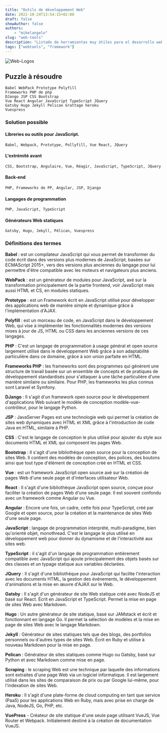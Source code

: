 ```yaml
---
title: "Outils de développement Web"
date: 2022-10-24T13:54:15+02:00
draft: false
showAuthor: false
authors: 
    - "mikelangelo"
slug: "web-tools"
description: "Listado de herramientas muy útiles para el desarrollo web."
tags: ["webtools", "framework"]
---
```


![Web-Logos](https://www.juanoa.com/static/9e933047f39e833315e48cddcc12bb2e/tecnologias-javascript.png.png)

## Puzzle à résoudre

    Babel WebPack Prototype Polyfill
    Frameworks PHP de php
    DJango JSP CSS Bootstrap
    Vue React Angular JavaScript TypeScript JQuery
    Gatsby Hugo Jekyll Pelican Grattage heroku
    Vuespress

### Solution possible

#### Libreries ou outils pour JavaScript.

    Babel, Webpack, Prototype, Pollyfill, Vue React, JQuery

#### L'extrémité avant

    CSS, Bootstrap, Angulaire, Vue, Réagir, JavaScript, TypeScript, JQuery

#### Back-end

    PHP, Frameworks de PP, Angular, JSP, Django

#### Langages de programmation
    
    PHP, JavaScript, TypeScript

#### Générateurs Web statiques

    Gatsby, Hugo, Jekyll, Pélican, Vuespress

### Définitions des termes

**Babel** : est un compilateur JavaScript qui vous permet de transformer du code écrit dans des versions plus modernes de JavaScript, basées sur ECMAScript 2015+, vers des versions plus anciennes du langage pour lui permettre d'être compatible avec les moteurs et navigateurs plus anciens.

**WebPack** : est un générateur de modules pour JavaScript, axé sur la transformation principalement de la partie frontend, voir JavaScript mais aussi HTML et CS, en modules statiques.

**Prototype** : est un Framework écrit en JavaScript utilisé pour développer des applications web de manière simple et dynamique grâce à l'implémentation d'AJAX.

**Polyfill** : est un morceau de code, en JavaScript dans le développement Web, qui vise à implémenter les fonctionnalités modernes des versions mises à jour de JS, HTML ou CSS dans les anciennes versions de ces langages.

**PHP** : C'est un langage de programmation à usage général et open source largement utilisé dans le développement Web grâce à son adaptabilité particulière dans ce domaine, grâce à son union parfaite en HTML.

**Frameworks PHP** : les frameworks sont des programmes qui génèrent une structure de travail basée sur un ensemble de concepts et de pratiques de développement standardisés pour s'attaquer à une tâche particulière d'une manière similaire ou similaire. Pour PHP, les frameworks les plus connus sont Laravel et Symfony.

**DJango** : Il s'agit d'un framework open source pour le développement d'applications Web suivant le modèle de conception modèle-vue-contrôleur, pour le langage Python.

**JSP** : JavaServer Pages est une technologie web qui permet la création de sites web dynamiques avec HTML et XML grâce à l'introduction de code Java en HTML, similaire à PHP.

**CSS** : C'est le langage de conception le plus utilisé pour ajouter du style aux documents HTML et XML qui composent les pages Web.

**Bootstrap** : Il s'agit d'une bibliothèque open source pour la conception de sites Web. Il contient des modèles de conception, des polices, des boutons ainsi que tout type d'élément de conception créé en HTML et CSS.

**Vue** : est un framework JavaScript open source axé sur la création de pages Web d'une seule page et d'interfaces utilisateur Web.

**React** : Il s'agit d'une bibliothèque JavaScript open source, conçue pour faciliter la création de pages Web d'une seule page. Il est souvent confondu avec un framework comme Angular ou Vue.

**Angular** : Encore une fois, un cadre, cette fois pour TypeScript, créé par Google et open source, pour la création et la maintenance de sites Web d'une seule page.

**JavaScript** : langage de programmation interprété, multi-paradigme, bien qu'orienté objet, monothread. C'est le langage le plus utilisé en développement web pour donner du dynamisme et de l'interactivité aux sites web.

**TypeScript** : il s'agit d'un langage de programmation entièrement compatible avec JavaScript qui ajoute principalement des objets basés sur des classes et un typage statique aux variables déclarées.

**JQuery** : Il s'agit d'une bibliothèque pour JavaScript qui facilite l'interaction avec les documents HTML, la gestion des événements, le développement d'animations et la mise en œuvre d'AJAX sur le Web.

**Gatsby** : Il s'agit d'un générateur de site Web statique créé avec NodeJS et basé sur React. Écrit en JavaScript et TypeScript. Permet la mise en page de sites Web avec Markdown.

**Hugo** : Un autre générateur de site statique, basé sur JAMstack et écrit et fonctionnant en langage Go. Il permet la sélection de modèles et la mise en page de sites Web avec le langage Markdown.

**Jekyll** : Générateur de sites statiques tels que des blogs, des portfolios personnels ou d'autres types de sites Web. Écrit en Ruby et utilise à nouveau Markdown pour la mise en page.

**Pelican** : Générateur de sites statiques comme Hugo ou Gatsby, basé sur Python et avec Markdown comme mise en page.

**Scraping** : le scraping Web est une technique par laquelle des informations sont extraites d'une page Web via un logiciel informatique. Il est largement utilisé dans les sites de comparaison de prix ou par Google lui-même, pour l'indexation de sites Web.

**Heroku** : Il s'agit d'une plate-forme de cloud computing en tant que service (PaaS) pour les applications Web en Ruby, mais avec prise en charge de Java, NodeJS, Go, PHP, etc.

**VuePress** - Créateur de site statique d'une seule page utilisant VueJS, Vue Router et Webpack. Initialement destiné à la création de documentation VueJS.

